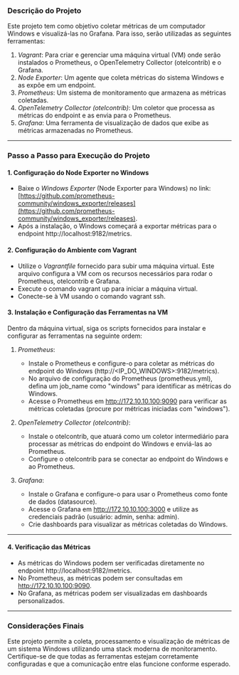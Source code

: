 ### Descrição do Projeto

Este projeto tem como objetivo coletar métricas de um computador Windows e visualizá-las no Grafana. Para isso, serão utilizadas as seguintes ferramentas:

1. *Vagrant*: Para criar e gerenciar uma máquina virtual (VM) onde serão instalados o Prometheus, o OpenTelemetry Collector (otelcontrib) e o Grafana.
2. *Node Exporter*: Um agente que coleta métricas do sistema Windows e as expõe em um endpoint.
3. *Prometheus*: Um sistema de monitoramento que armazena as métricas coletadas.
4. *OpenTelemetry Collector (otelcontrib)*: Um coletor que processa as métricas do endpoint e as envia para o Prometheus.
5. *Grafana*: Uma ferramenta de visualização de dados que exibe as métricas armazenadas no Prometheus.

---

### Passo a Passo para Execução do Projeto

#### 1. Configuração do Node Exporter no Windows
- Baixe o *Windows Exporter* (Node Exporter para Windows) no link: [https://github.com/prometheus-community/windows_exporter/releases](https://github.com/prometheus-community/windows_exporter/releases).
- Após a instalação, o Windows começará a exportar métricas para o endpoint http://localhost:9182/metrics.

#### 2. Configuração do Ambiente com Vagrant
- Utilize o *Vagrantfile* fornecido para subir uma máquina virtual. Este arquivo configura a VM com os recursos necessários para rodar o Prometheus, otelcontrib e Grafana.
- Execute o comando vagrant up para iniciar a máquina virtual.
- Conecte-se à VM usando o comando vagrant ssh.

#### 3. Instalação e Configuração das Ferramentas na VM
Dentro da máquina virtual, siga os scripts fornecidos para instalar e configurar as ferramentas na seguinte ordem:

1. *Prometheus*:
   - Instale o Prometheus e configure-o para coletar as métricas do endpoint do Windows (http://<IP_DO_WINDOWS>:9182/metrics).
   - No arquivo de configuração do Prometheus (prometheus.yml), defina um job_name como "windows" para identificar as métricas do Windows.
   - Acesse o Prometheus em http://172.10.10.100:9090 para verificar as métricas coletadas (procure por métricas iniciadas com "windows").

2. *OpenTelemetry Collector (otelcontrib)*:
   - Instale o otelcontrib, que atuará como um coletor intermediário para processar as métricas do endpoint do Windows e enviá-las ao Prometheus.
   - Configure o otelcontrib para se conectar ao endpoint do Windows e ao Prometheus.

3. *Grafana*:
   - Instale o Grafana e configure-o para usar o Prometheus como fonte de dados (datasource).
   - Acesse o Grafana em http://172.10.10.100:3000 e utilize as credenciais padrão (usuário: admin, senha: admin).
   - Crie dashboards para visualizar as métricas coletadas do Windows.

---

#### 4. Verificação das Métricas
- As métricas do Windows podem ser verificadas diretamente no endpoint http://localhost:9182/metrics.
- No Prometheus, as métricas podem ser consultadas em http://172.10.10.100:9090.
- No Grafana, as métricas podem ser visualizadas em dashboards personalizados.

---

### Considerações Finais
Este projeto permite a coleta, processamento e visualização de métricas de um sistema Windows utilizando uma stack moderna de monitoramento. Certifique-se de que todas as ferramentas estejam corretamente configuradas e que a comunicação entre elas funcione conforme esperado.



